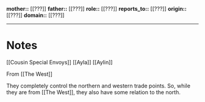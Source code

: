 **mother::** [[???]]
**father::** [[???]]
**role::** [[???]]
**reports_to::** [[???]]
**origin::** [[???]]
**domain::** [[???]]

---
# Notes
[[Cousin Special Envoys]]
[[Ayla]]
[[Aylin]]

From [[The West]]

They completely control the northern and western trade points. So, while they are from [[The West]], they also have some relation to the north.